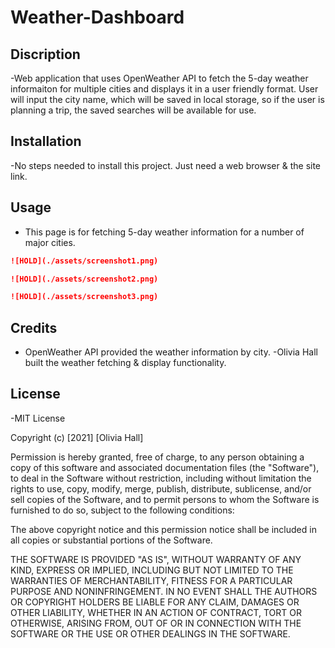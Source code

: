 # Weather-Dashboard

## Discription

-Web application that uses OpenWeather API to fetch the 5-day weather informaiton for multiple cities and displays it in a user friendly format. User will input the city name, which will be saved in local storage, so if the user is planning a trip, the saved searches will be available for use.

## Installation

-No steps needed to install this project. Just need a web browser & the site link.

## Usage

- This page is for fetching 5-day weather information for a number of major cities.

```md
![HOLD](./assets/screenshot1.png)
```

```md
![HOLD](./assets/screenshot2.png)
```

```md
![HOLD](./assets/screenshot3.png)
```

## Credits

- OpenWeather API provided the weather information by city.
  -Olivia Hall built the weather fetching & display functionality.

## License

-MIT License

Copyright (c) [2021] [Olivia Hall]

Permission is hereby granted, free of charge, to any person obtaining a copy
of this software and associated documentation files (the "Software"), to deal
in the Software without restriction, including without limitation the rights
to use, copy, modify, merge, publish, distribute, sublicense, and/or sell
copies of the Software, and to permit persons to whom the Software is
furnished to do so, subject to the following conditions:

The above copyright notice and this permission notice shall be included in all
copies or substantial portions of the Software.

THE SOFTWARE IS PROVIDED "AS IS", WITHOUT WARRANTY OF ANY KIND, EXPRESS OR
IMPLIED, INCLUDING BUT NOT LIMITED TO THE WARRANTIES OF MERCHANTABILITY,
FITNESS FOR A PARTICULAR PURPOSE AND NONINFRINGEMENT. IN NO EVENT SHALL THE
AUTHORS OR COPYRIGHT HOLDERS BE LIABLE FOR ANY CLAIM, DAMAGES OR OTHER
LIABILITY, WHETHER IN AN ACTION OF CONTRACT, TORT OR OTHERWISE, ARISING FROM,
OUT OF OR IN CONNECTION WITH THE SOFTWARE OR THE USE OR OTHER DEALINGS IN THE
SOFTWARE.

```

```
